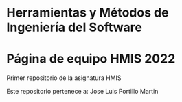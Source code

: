 # Herramientas y Métodos de Ingeniería del Software

# Página de equipo HMIS 2022

Primer repositorio de la asignatura HMIS

Este repositorio pertenece a: Jose Luis Portillo Martin


